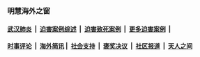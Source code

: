 
### 明慧海外之窗

####  [武汉肺炎](indexes/365.md?t=05140201) &nbsp;|&nbsp;  [迫害案例综述](indexes/328.md?t=05140201) &nbsp;|&nbsp; [迫害致死案例](indexes/277.md?t=05140201)  &nbsp;|&nbsp; [更多迫害案例](indexes/81.md?t=05140201)  &nbsp;|&nbsp; 
####  [时事评论](indexes/19.md?t=05140201) &nbsp;|&nbsp; [海外简讯](indexes/245.md?t=05140201)&nbsp;|&nbsp;  [社会支持](indexes/140.md?t=05140201) &nbsp;|&nbsp; [褒奖决议](indexes/282.md?t=05140201) &nbsp;|&nbsp; [社区报道](indexes/91.md?t=05140201)  &nbsp;|&nbsp; [天人之间](indexes/78.md?t=05140201) 

